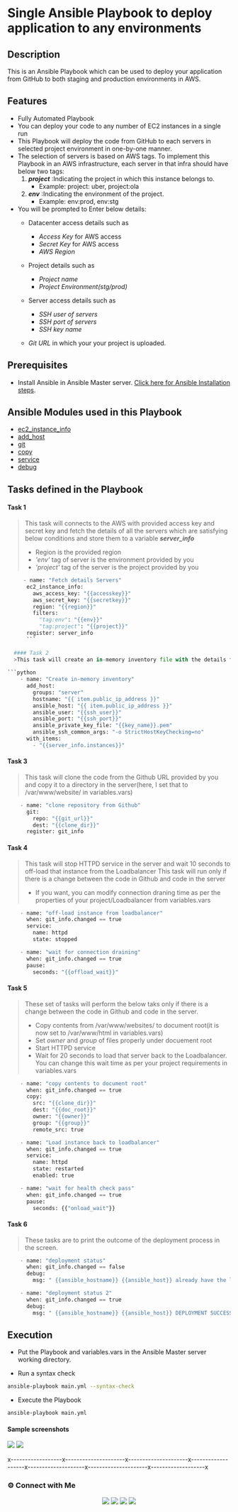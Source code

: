 # Single Ansible Playbook to deploy application to any environments

## Description

This is an Ansible Playbook which can be used to deploy your application from GitHub to both staging and production environments in AWS.

## Features

- Fully Automated Playbook
- You can deploy your code to any number of EC2 instances in a single run
- This Playbook will deploy the code from GitHub to each servers in selected project environment in one-by-one manner.
- The selection of servers is based on AWS tags. To implement this Playbook in an AWS infrastructure, each server in that infra should have below two tags:
  1. ***project*** :Indicating the project in which this instance belongs to.
      - Example: project: uber,  project:ola
  2. ***env*** :Indicating the environment of the project.
      - Example: env:prod, env:stg
- You will be prompted to Enter below details:
  - Datacenter access details such as
    -  *Access Key* for AWS access
    -  *Secret Key* for AWS access
    -  *AWS Region*

  - Project details such as
    - *Project name*
    - *Project Environment(stg/prod)*

  - Server access details such as
    - *SSH user of servers*
    - *SSH port of servers*
    - *SSH key name*
  - *Git URL* in which your your project is uploaded.

## Prerequisites

- Install Ansible in Ansible Master server. [Click here for Ansible Installation steps](https://docs.ansible.com/ansible/latest/installation_guide/intro_installation.html).

 ## Ansible Modules used in this Playbook
- [ec2_instance_info](https://docs.ansible.com/ansible/latest/collections/community/aws/ec2_instance_info_module.html)
- [add_host](https://docs.ansible.com/ansible/latest/collections/ansible/builtin/add_host_module.html)
- [git](https://docs.ansible.com/ansible/latest/collections/ansible/builtin/git_module.html)
- [copy](https://docs.ansible.com/ansible/latest/collections/ansible/builtin/copy_module.html)
- [service](https://docs.ansible.com/ansible/latest/collections/ansible/builtin/service_module.html)
- [debug](https://docs.ansible.com/ansible/latest/collections/ansible/builtin/debug_module.html)

 ## Tasks defined in the Playbook

 #### Task 1
>This task will connects to the AWS with provided access key and secret key and fetch the details of all the servers which are satisfying below conditions and store them to a variable ***server_info***
> - Region is the provided region
> - *'env'* tag of server is the environment provided by you
> - *'project'* tag of the server is the project provided by you 
 
```python
     - name: "Fetch details Servers"  
      ec2_instance_info:
        aws_access_key: "{{accesskey}}"
        aws_secret_key: "{{secretkey}}"
        region: "{{region}}"
        filters:
          "tag:env": "{{env}}"
          "tag:project": "{{project}}"
      register: server_info
      ```
      
  #### Task 2
  >This task will create an in-memory inventory file with the details fetched from above task and ssh user, ssh port and ssh key name provided by you
     
```python
    - name: "Create in-memory inventory"
      add_host:
        groups: "server"
        hostname: "{{ item.public_ip_address }}"
        ansible_host: "{{ item.public_ip_address }}"
        ansible_user: "{{ssh_user}}"
        ansible_port: "{{ssh_port}}"
        ansible_private_key_file: "{{key_name}}.pem"
        ansible_ssh_common_args: "-o StrictHostKeyChecking=no"
      with_items:
        - "{{server_info.instances}}"
```

  #### Task 3
  
  > This task will clone the code from the Github URL provided by you and copy it to a directory in the server(here, I set that to /var/www/website/ in variables.vars)

```python
    - name: "clone repository from Github"
      git:
        repo: "{{git_url}}"
        dest: "{{clone_dir}}"
      register: git_info
  ```
  #### Task 4
  
>This task will stop HTTPD service in the server and wait 10 seconds to off-load that instance from the Loadbalancer
>This task will run only if there is a change between the code in Github and code in the server
> - If you want, you can modify connection draning time as per the properties of your project/Loadbalancer from variables.vars
  
```python
    - name: "off-load instance from loadbalancer"
      when: git_info.changed == true
      service:
        name: httpd
        state: stopped

    - name: "wait for connection draining"
      when: git_info.changed == true
      pause:
        seconds: "{{offload_wait}}"
```
  #### Task 5
  
>These set of tasks will perform the below taks only if there is a change between the code in Github and code in the server.
>   - Copy contents from /var/www/websites/ to document root(it is now set to /var/www/html in variables.vars)
>   - Set *owner* and *group* of files properly under docuement root
>   - Start HTTPD service
>   - Wait for 20 seconds to load that server back to the Loadbalancer. You can change this wait time as per your project requirements in variables.vars

```python
    - name: "copy contents to document root"
      when: git_info.changed == true
      copy:
        src: "{{clone_dir}}"
        dest: "{{doc_root}}"
        owner: "{{owner}}"
        group: "{{group}}"
        remote_src: true 

    - name: "Load instance back to loadbalancer"
      when: git_info.changed == true
      service:
        name: httpd
        state: restarted
        enabled: true

    - name: "wait for health check pass"
      when: git_info.changed == true
      pause:
        seconds: {{"onload_wait"}}

```
  #### Task 6

>These tasks are to print the outcome of the deployment process in the screen.

```python
    - name: "deployment status"
      when: git_info.changed == false
      debug:
        msg: " {{ansible_hostname}} {{ansible_host}} already have the latest version"

    - name: "deployment status 2"
      when: git_info.changed == true
      debug:
        msg: " {{ansible_hostname}} {{ansible_host}} DEPLOYMENT SUCCESSFULL"
```
 ## Execution
 - Put the Playbook and variables.vars in the Ansible Master server working directory.


 - Run a syntax check

```bash
ansible-playbook main.yml --syntax-check
```
 - Execute the Playbook

```bash
ansible-playbook main.yml
```

#### Sample screenshots

![](https://i.ibb.co/zfYmmqz/1.png)
![](https://i.ibb.co/YRRwd5P/2.png)

x------------------x---------------------x---------------------x-------------------x--------------------x---------------------x-------------------x

### ⚙️ Connect with Me 

<p align="center">
<a href="mailto:dilshad.lalu@gmail.com"><img src="https://img.shields.io/badge/Gmail-D14836?style=for-the-badge&logo=gmail&logoColor=white"/></a>
<a href="https://www.linkedin.com/in/dilshadkp/"><img src="https://img.shields.io/badge/LinkedIn-0077B5?style=for-the-badge&logo=linkedin&logoColor=white"/></a> 
<a href="https://www.instagram.com/dilshad_a.k.a_lalu/"><img src="https://img.shields.io/badge/Instagram-E4405F?style=for-the-badge&logo=instagram&logoColor=white"/></a>
<a href="https://wa.me/%2B919567344212?text=This%20message%20from%20GitHub."><img src="https://img.shields.io/badge/WhatsApp-25D366?style=for-the-badge&logo=whatsapp&logoColor=white"/></a><br />
